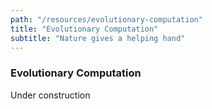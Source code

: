 ```yaml
---
path: "/resources/evolutionary-computation"
title: "Evolutionary Computation"
subtitle: "Nature gives a helping hand"
---
```


### Evolutionary Computation

Under construction